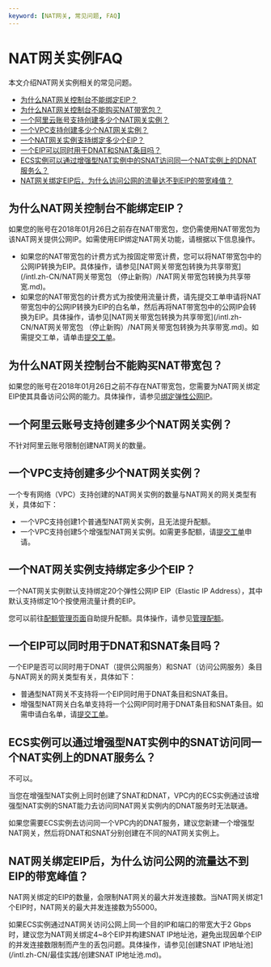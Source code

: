 ```yaml
---
keyword: [NAT网关, 常见问题, FAQ]
---
```


# NAT网关实例FAQ

本文介绍NAT网关实例相关的常见问题。

-   [为什么NAT网关控制台不能绑定EIP？](#section_dxn_v29_z2k)
-   [为什么NAT网关控制台不能购买NAT带宽包？](#section_g17_xi3_lt0)
-   [一个阿里云账号支持创建多少个NAT网关实例？](#section_ch5_lda_osh)
-   [一个VPC支持创建多少个NAT网关实例？](#section_8l9_cwy_02b)
-   [一个NAT网关实例支持绑定多少个EIP？](#section_9hb_4u4_f2e)
-   [一个EIP可以同时用于DNAT和SNAT条目吗？](#section_9qf_el8_09i)
-   [ECS实例可以通过增强型NAT实例中的SNAT访问同一个NAT实例上的DNAT服务么？](#section_wdq_wze_1yj)
-   [NAT网关绑定EIP后，为什么访问公网的流量达不到EIP的带宽峰值？](#section_i0c_yb8_sw1)

## 为什么NAT网关控制台不能绑定EIP？

如果您的账号在2018年01月26日之前存在NAT带宽包，您仍需使用NAT带宽包为该NAT网关提供公网IP。如需使用EIP绑定NAT网关功能，请根据以下信息操作。

-   如果您的NAT带宽包的计费方式为按固定带宽计费，您可以将NAT带宽包中的公网IP转换为EIP。具体操作，请参见[NAT网关带宽包转换为共享带宽](/intl.zh-CN/NAT网关带宽包 （停止新购）/NAT网关带宽包转换为共享带宽.md)。
-   如果您的NAT带宽包的计费方式为按使用流量计费，请先提交工单申请将NAT带宽包中的公网IP转换为EIP的白名单，然后再将NAT带宽包中的公网IP会转换为EIP。具体操作，请参见[NAT网关带宽包转换为共享带宽](/intl.zh-CN/NAT网关带宽包 （停止新购）/NAT网关带宽包转换为共享带宽.md)。如需提交工单，请单击[提交工单](https://workorder-intl.console.aliyun.com/#/ticket/createIndex)。

## 为什么NAT网关控制台不能购买NAT带宽包？

如果您的账号在2018年01月26日之前不存在NAT带宽包，您需要为NAT网关绑定EIP使其具备访问公网的能力。具体操作，请参见[绑定弹性公网IP](/intl.zh-CN/控制台操作指南/创建NAT网关实例.md)。

## 一个阿里云账号支持创建多少个NAT网关实例？

不针对阿里云账号限制创建NAT网关的数量。

## 一个VPC支持创建多少个NAT网关实例？

一个专有网络（VPC）支持创建的NAT网关实例的数量与NAT网关的网关类型有关，具体如下：

-   一个VPC支持创建1个普通型NAT网关实例，且无法提升配额。
-   一个VPC支持创建5个增强型NAT网关实例。如需更多配额，请[提交工单](https://workorder-intl.console.aliyun.com/#/ticket/createIndex)申请。

## 一个NAT网关实例支持绑定多少个EIP？

一个NAT网关实例默认支持绑定20个弹性公网IP EIP（Elastic IP Address），其中默认支持绑定10个按使用流量计费的EIP。

您可以前往[配额管理页面](https://vpc.console.aliyun.com/quota)自助提升配额。具体操作，请参见[管理配额](/intl.zh-CN/通用配置/管理配额.md)。

## 一个EIP可以同时用于DNAT和SNAT条目吗？

一个EIP是否可以同时用于DNAT（提供公网服务）和SNAT（访问公网服务）条目与NAT网关的网关类型有关，具体如下：

-   普通型NAT网关不支持将一个EIP同时用于DNAT条目和SNAT条目。
-   增强型NAT网关白名单支持将一个公网IP同时用于DNAT条目和SNAT条目。如需申请白名单，请[提交工单](https://workorder-intl.console.aliyun.com/#/ticket/createIndex)。

## ECS实例可以通过增强型NAT实例中的SNAT访问同一个NAT实例上的DNAT服务么？

不可以。

当您在增强型NAT实例上同时创建了SNAT和DNAT，VPC内的ECS实例通过该增强型NAT实例的SNAT能力去访问同NAT网关实例内的DNAT服务时无法联通。

如果您需要ECS实例去访问同一个VPC内的DNAT服务，建议您新建一个增强型NAT网关，然后将DNAT和SNAT分别创建在不同的NAT网关实例上。

## NAT网关绑定EIP后，为什么访问公网的流量达不到EIP的带宽峰值？

NAT网关绑定的EIP的数量，会限制NAT网关的最大并发连接数。当NAT网关绑定1个EIP时，NAT网关的最大并发连接数为55000。

如果ECS实例通过NAT网关访问公网上同一个目的IP和端口的带宽大于2 Gbps时，建议您为NAT网关绑定4~8个EIP并构建SNAT IP地址池，避免出现因单个EIP的并发连接数限制而产生的丢包问题。具体操作，请参见[创建SNAT IP地址池](/intl.zh-CN/最佳实践/创建SNAT IP地址池.md)。

